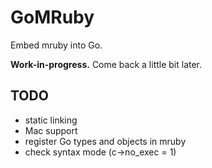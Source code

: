 GoMRuby
=======

Embed mruby into Go.

**Work-in-progress.** Come back a little bit later.

TODO
----
* static linking
* Mac support
* register Go types and objects in mruby
* check syntax mode (c->no_exec = 1)
